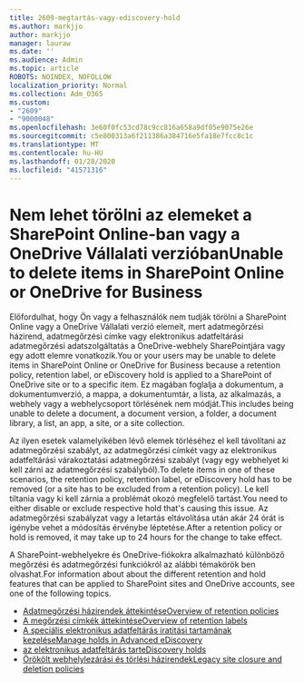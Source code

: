 ```yaml
---
title: 2609-megtartás-vagy-ediscovery-hold
ms.author: markjjo
author: markjjo
manager: lauraw
ms.date: ''
ms.audience: Admin
ms.topic: article
ROBOTS: NOINDEX, NOFOLLOW
localization_priority: Normal
ms.collection: Adm_O365
ms.custom:
- "2609"
- "9000048"
ms.openlocfilehash: 3e60f0fc53cd78c9cc816a658a9df05e9075e26e
ms.sourcegitcommit: c5e800313a6f211386a384716e5fa18e7fcc8c1c
ms.translationtype: MT
ms.contentlocale: hu-HU
ms.lasthandoff: 01/28/2020
ms.locfileid: "41571316"
---
```

# <a name="unable-to-delete-items-in-sharepoint-online-or-onedrive-for-business"></a><span data-ttu-id="a147a-102">Nem lehet törölni az elemeket a SharePoint Online-ban vagy a OneDrive Vállalati verzióban</span><span class="sxs-lookup"><span data-stu-id="a147a-102">Unable to delete items in SharePoint Online or OneDrive for Business</span></span>

<span data-ttu-id="a147a-103">Előfordulhat, hogy Ön vagy a felhasználók nem tudják törölni a SharePoint Online vagy a OneDrive Vállalati verzió elemeit, mert adatmegőrzési házirend, adatmegőrzési címke vagy elektronikus adatfeltárási adatmegőrzési adatszolgáltatás a OneDrive-webhely SharePointjára vagy egy adott elemre vonatkozik.</span><span class="sxs-lookup"><span data-stu-id="a147a-103">You or your users may be unable to delete items in SharePoint Online or OneDrive for Business because a retention policy, retention label, or eDiscovery hold is applied to a SharePoint of OneDrive site or to a specific item.</span></span> <span data-ttu-id="a147a-104">Ez magában foglalja a dokumentum, a dokumentumverzió, a mappa, a dokumentumtár, a lista, az alkalmazás, a webhely vagy a webhelycsoport törlésének nem módját.</span><span class="sxs-lookup"><span data-stu-id="a147a-104">This includes being unable to delete a document, a document version, a folder, a document library, a list, an app, a site, or a site collection.</span></span> 

<span data-ttu-id="a147a-105">Az ilyen esetek valamelyikében lévő elemek törléséhez el kell távolítani az adatmegőrzési szabályt, az adatmegőrzési címkét vagy az elektronikus adatfeltárási várakoztatási adatmegőrzési szabályt (vagy egy webhelyet ki kell zárni az adatmegőrzési szabályból).</span><span class="sxs-lookup"><span data-stu-id="a147a-105">To delete items in one of these scenarios, the retention policy, retention label, or eDiscovery hold has to be removed (or a site has to be excluded from a retention policy).</span></span> <span data-ttu-id="a147a-106">Le kell tiltania vagy ki kell zárnia a problémát okozó megfelelő tartást.</span><span class="sxs-lookup"><span data-stu-id="a147a-106">You need to either disable or exclude respective hold that's causing this issue.</span></span> <span data-ttu-id="a147a-107">Az adatmegőrzési szabályzat vagy a letartás eltávolítása után akár 24 órát is igénybe vehet a módosítás érvénybe léptetése.</span><span class="sxs-lookup"><span data-stu-id="a147a-107">After a retention policy or hold is removed, it may take up to 24 hours for the change to take effect.</span></span> 

<span data-ttu-id="a147a-108">A SharePoint-webhelyekre és OneDrive-fiókokra alkalmazható különböző megőrzési és adatmegőrzési funkciókról az alábbi témakörök ben olvashat.</span><span class="sxs-lookup"><span data-stu-id="a147a-108">For information about about the different retention and hold features that can be applied to SharePoint sites and OneDrive accounts, see one of the following topics.</span></span>

- [<span data-ttu-id="a147a-109">Adatmegőrzési házirendek áttekintése</span><span class="sxs-lookup"><span data-stu-id="a147a-109">Overview of retention policies</span></span>](https://docs.microsoft.com/microsoft-365/compliance/retention-policies)
- [<span data-ttu-id="a147a-110">A megőrzési címkék áttekintése</span><span class="sxs-lookup"><span data-stu-id="a147a-110">Overview of retention labels</span></span>](https://docs.microsoft.com/microsoft-365/compliance/labels)
- [<span data-ttu-id="a147a-111">A speciális elektronikus adatfeltárás iratitási tartamának kezelése</span><span class="sxs-lookup"><span data-stu-id="a147a-111">Manage holds in Advanced eDiscovery</span></span>](https://docs.microsoft.com/microsoft-365/compliance/managing-holds)
- [<span data-ttu-id="a147a-112">az elektronikus adatfeltárás tart</span><span class="sxs-lookup"><span data-stu-id="a147a-112">eDiscovery holds</span></span>](https://docs.microsoft.com/microsoft-365/compliance/ediscovery-cases#step-4-place-content-locations-on-hold)
- [<span data-ttu-id="a147a-113">Örökölt webhelylezárási és törlési házirendek</span><span class="sxs-lookup"><span data-stu-id="a147a-113">Legacy site closure and deletion policies</span></span>](https://support.office.com/article/Use-policies-for-site-closure-and-deletion-A8280D82-27FD-48C5-9ADF-8A5431208BA5)